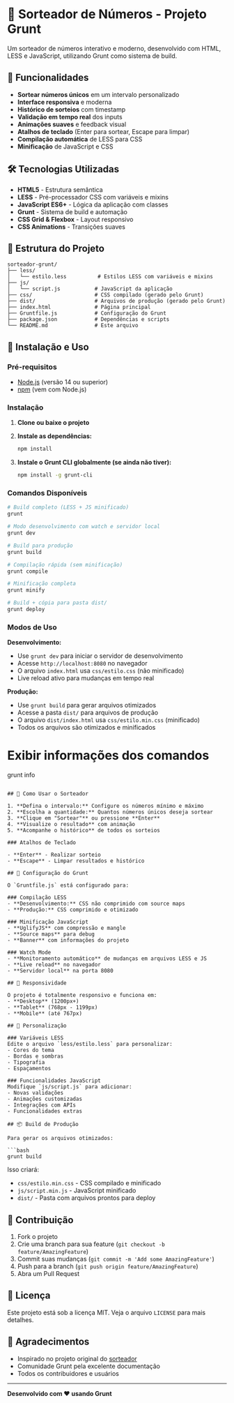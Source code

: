 # 🎲 Sorteador de Números - Projeto Grunt

Um sorteador de números interativo e moderno, desenvolvido com HTML, LESS e JavaScript, utilizando Grunt como sistema de build.

## 🚀 Funcionalidades

- **Sortear números únicos** em um intervalo personalizado
- **Interface responsiva** e moderna
- **Histórico de sorteios** com timestamp
- **Validação em tempo real** dos inputs
- **Animações suaves** e feedback visual
- **Atalhos de teclado** (Enter para sortear, Escape para limpar)
- **Compilação automática** de LESS para CSS
- **Minificação** de JavaScript e CSS

## 🛠️ Tecnologias Utilizadas

- **HTML5** - Estrutura semântica
- **LESS** - Pré-processador CSS com variáveis e mixins
- **JavaScript ES6+** - Lógica da aplicação com classes
- **Grunt** - Sistema de build e automação
- **CSS Grid & Flexbox** - Layout responsivo
- **CSS Animations** - Transições suaves

## 📁 Estrutura do Projeto

```
sorteador-grunt/
├── less/
│   └── estilo.less          # Estilos LESS com variáveis e mixins
├── js/
│   └── script.js           # JavaScript da aplicação
├── css/                    # CSS compilado (gerado pelo Grunt)
├── dist/                   # Arquivos de produção (gerado pelo Grunt)
├── index.html              # Página principal
├── Gruntfile.js            # Configuração do Grunt
├── package.json            # Dependências e scripts
└── README.md               # Este arquivo
```

## 🚀 Instalação e Uso

### Pré-requisitos

- [Node.js](https://nodejs.org/) (versão 14 ou superior)
- [npm](https://www.npmjs.com/) (vem com Node.js)

### Instalação

1. **Clone ou baixe o projeto**
2. **Instale as dependências:**
   ```bash
   npm install
   ```

3. **Instale o Grunt CLI globalmente (se ainda não tiver):**
   ```bash
   npm install -g grunt-cli
   ```

### Comandos Disponíveis

```bash
# Build completo (LESS + JS minificado)
grunt

# Modo desenvolvimento com watch e servidor local
grunt dev

# Build para produção
grunt build

# Compilação rápida (sem minificação)
grunt compile

# Minificação completa
grunt minify

# Build + cópia para pasta dist/
grunt deploy
```

### Modos de Uso

**Desenvolvimento:**
- Use `grunt dev` para iniciar o servidor de desenvolvimento
- Acesse `http://localhost:8080` no navegador
- O arquivo `index.html` usa `css/estilo.css` (não minificado)
- Live reload ativo para mudanças em tempo real

**Produção:**
- Use `grunt build` para gerar arquivos otimizados
- Acesse a pasta `dist/` para arquivos de produção
- O arquivo `dist/index.html` usa `css/estilo.min.css` (minificado)
- Todos os arquivos são otimizados e minificados

# Exibir informações dos comandos
grunt info
```

## 🎯 Como Usar o Sorteador

1. **Defina o intervalo:** Configure os números mínimo e máximo
2. **Escolha a quantidade:** Quantos números únicos deseja sortear
3. **Clique em "Sortear"** ou pressione **Enter**
4. **Visualize o resultado** com animação
5. **Acompanhe o histórico** de todos os sorteios

### Atalhos de Teclado

- **Enter** - Realizar sorteio
- **Escape** - Limpar resultados e histórico

## 🔧 Configuração do Grunt

O `Gruntfile.js` está configurado para:

### Compilação LESS
- **Desenvolvimento:** CSS não comprimido com source maps
- **Produção:** CSS comprimido e otimizado

### Minificação JavaScript
- **UglifyJS** com compressão e mangle
- **Source maps** para debug
- **Banner** com informações do projeto

### Watch Mode
- **Monitoramento automático** de mudanças em arquivos LESS e JS
- **Live reload** no navegador
- **Servidor local** na porta 8080

## 📱 Responsividade

O projeto é totalmente responsivo e funciona em:
- **Desktop** (1200px+)
- **Tablet** (768px - 1199px)
- **Mobile** (até 767px)

## 🎨 Personalização

### Variáveis LESS
Edite o arquivo `less/estilo.less` para personalizar:
- Cores do tema
- Bordas e sombras
- Tipografia
- Espaçamentos

### Funcionalidades JavaScript
Modifique `js/script.js` para adicionar:
- Novas validações
- Animações customizadas
- Integrações com APIs
- Funcionalidades extras

## 📦 Build de Produção

Para gerar os arquivos otimizados:

```bash
grunt build
```

Isso criará:
- `css/estilo.min.css` - CSS compilado e minificado
- `js/script.min.js` - JavaScript minificado
- `dist/` - Pasta com arquivos prontos para deploy

## 🤝 Contribuição

1. Fork o projeto
2. Crie uma branch para sua feature (`git checkout -b feature/AmazingFeature`)
3. Commit suas mudanças (`git commit -m 'Add some AmazingFeature'`)
4. Push para a branch (`git push origin feature/AmazingFeature`)
5. Abra um Pull Request

## 📄 Licença

Este projeto está sob a licença MIT. Veja o arquivo `LICENSE` para mais detalhes.

## 🙏 Agradecimentos

- Inspirado no projeto original do [sorteador](https://sorteador-ooradbgld-lucasouzadevs-projects.vercel.app)
- Comunidade Grunt pela excelente documentação
- Todos os contribuidores e usuários

---

**Desenvolvido com ❤️ usando Grunt**
